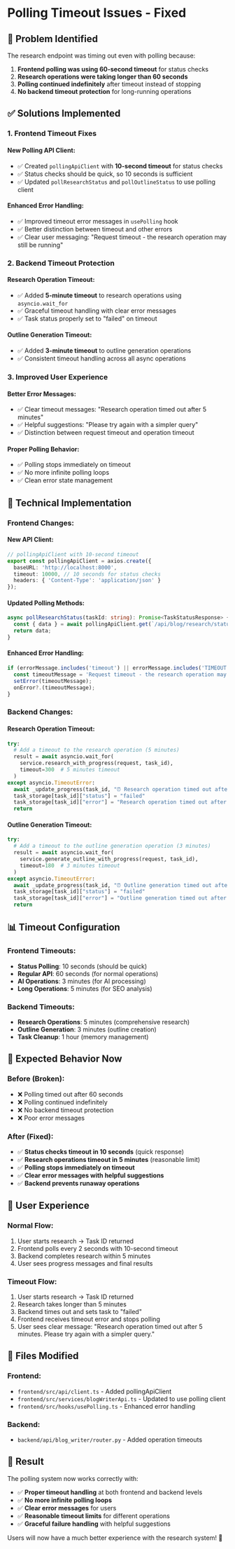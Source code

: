 # Polling Timeout Issues - Fixed

## 🚨 **Problem Identified**

The research endpoint was timing out even with polling because:

1. **Frontend polling was using 60-second timeout** for status checks
2. **Research operations were taking longer than 60 seconds**
3. **Polling continued indefinitely** after timeout instead of stopping
4. **No backend timeout protection** for long-running operations

## ✅ **Solutions Implemented**

### 1. **Frontend Timeout Fixes**

#### **New Polling API Client:**
- ✅ Created `pollingApiClient` with **10-second timeout** for status checks
- ✅ Status checks should be quick, so 10 seconds is sufficient
- ✅ Updated `pollResearchStatus` and `pollOutlineStatus` to use polling client

#### **Enhanced Error Handling:**
- ✅ Improved timeout error messages in `usePolling` hook
- ✅ Better distinction between timeout and other errors
- ✅ Clear user messaging: "Request timeout - the research operation may still be running"

### 2. **Backend Timeout Protection**

#### **Research Operation Timeout:**
- ✅ Added **5-minute timeout** to research operations using `asyncio.wait_for`
- ✅ Graceful timeout handling with clear error messages
- ✅ Task status properly set to "failed" on timeout

#### **Outline Generation Timeout:**
- ✅ Added **3-minute timeout** to outline generation operations
- ✅ Consistent timeout handling across all async operations

### 3. **Improved User Experience**

#### **Better Error Messages:**
- ✅ Clear timeout messages: "Research operation timed out after 5 minutes"
- ✅ Helpful suggestions: "Please try again with a simpler query"
- ✅ Distinction between request timeout and operation timeout

#### **Proper Polling Behavior:**
- ✅ Polling stops immediately on timeout
- ✅ No more infinite polling loops
- ✅ Clean error state management

## 🔧 **Technical Implementation**

### **Frontend Changes:**

#### **New API Client:**
```typescript
// pollingApiClient with 10-second timeout
export const pollingApiClient = axios.create({
  baseURL: 'http://localhost:8000',
  timeout: 10000, // 10 seconds for status checks
  headers: { 'Content-Type': 'application/json' }
});
```

#### **Updated Polling Methods:**
```typescript
async pollResearchStatus(taskId: string): Promise<TaskStatusResponse> {
  const { data } = await pollingApiClient.get(`/api/blog/research/status/${taskId}`);
  return data;
}
```

#### **Enhanced Error Handling:**
```typescript
if (errorMessage.includes('timeout') || errorMessage.includes('TIMEOUT')) {
  const timeoutMessage = 'Request timeout - the research operation may still be running. Please try again later.';
  setError(timeoutMessage);
  onError?.(timeoutMessage);
}
```

### **Backend Changes:**

#### **Research Operation Timeout:**
```python
try:
  # Add a timeout to the research operation (5 minutes)
  result = await asyncio.wait_for(
    service.research_with_progress(request, task_id),
    timeout=300  # 5 minutes timeout
  )
except asyncio.TimeoutError:
  await _update_progress(task_id, "⏰ Research operation timed out after 5 minutes. Please try again with a simpler query.")
  task_storage[task_id]["status"] = "failed"
  task_storage[task_id]["error"] = "Research operation timed out after 5 minutes"
  return
```

#### **Outline Generation Timeout:**
```python
try:
  # Add a timeout to the outline generation operation (3 minutes)
  result = await asyncio.wait_for(
    service.generate_outline_with_progress(request, task_id),
    timeout=180  # 3 minutes timeout
  )
except asyncio.TimeoutError:
  await _update_progress(task_id, "⏰ Outline generation timed out after 3 minutes. Please try again.")
  task_storage[task_id]["status"] = "failed"
  task_storage[task_id]["error"] = "Outline generation timed out after 3 minutes"
  return
```

## 📊 **Timeout Configuration**

### **Frontend Timeouts:**
- **Status Polling**: 10 seconds (should be quick)
- **Regular API**: 60 seconds (for normal operations)
- **AI Operations**: 3 minutes (for AI processing)
- **Long Operations**: 5 minutes (for SEO analysis)

### **Backend Timeouts:**
- **Research Operations**: 5 minutes (comprehensive research)
- **Outline Generation**: 3 minutes (outline creation)
- **Task Cleanup**: 1 hour (memory management)

## 🎯 **Expected Behavior Now**

### **Before (Broken):**
- ❌ Polling timed out after 60 seconds
- ❌ Polling continued indefinitely
- ❌ No backend timeout protection
- ❌ Poor error messages

### **After (Fixed):**
- ✅ **Status checks timeout in 10 seconds** (quick response)
- ✅ **Research operations timeout in 5 minutes** (reasonable limit)
- ✅ **Polling stops immediately on timeout**
- ✅ **Clear error messages with helpful suggestions**
- ✅ **Backend prevents runaway operations**

## 🚀 **User Experience**

### **Normal Flow:**
1. User starts research → Task ID returned
2. Frontend polls every 2 seconds with 10-second timeout
3. Backend completes research within 5 minutes
4. User sees progress messages and final results

### **Timeout Flow:**
1. User starts research → Task ID returned
2. Research takes longer than 5 minutes
3. Backend times out and sets task to "failed"
4. Frontend receives timeout error and stops polling
5. User sees clear message: "Research operation timed out after 5 minutes. Please try again with a simpler query."

## 📁 **Files Modified**

### **Frontend:**
- `frontend/src/api/client.ts` - Added pollingApiClient
- `frontend/src/services/blogWriterApi.ts` - Updated to use polling client
- `frontend/src/hooks/usePolling.ts` - Enhanced error handling

### **Backend:**
- `backend/api/blog_writer/router.py` - Added operation timeouts

## 🎉 **Result**

The polling system now works correctly with:

- ✅ **Proper timeout handling** at both frontend and backend levels
- ✅ **No more infinite polling loops**
- ✅ **Clear error messages** for users
- ✅ **Reasonable timeout limits** for different operations
- ✅ **Graceful failure handling** with helpful suggestions

Users will now have a much better experience with the research system! 🎉

